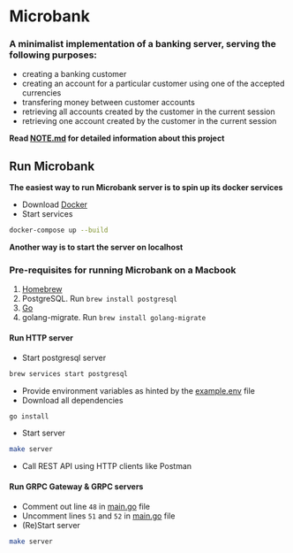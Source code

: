 # Microbank

### A minimalist implementation of a banking server, serving the following purposes:

* creating a banking customer
* creating an account for a particular customer using one of the accepted currencies
* transfering money between customer accounts
* retrieving all accounts created by the customer in the current session
* retrieving one account created by the customer in the current session

**Read [NOTE.md](NOTE.md) for detailed information about this project**

## Run Microbank

**The easiest way to run Microbank server is to spin up its docker services**

* Download [Docker](https://www.docker.com/products/docker-desktop/)
* Start services

```bash
docker-compose up --build
```
**Another way is to start the server on localhost**

### Pre-requisites for running Microbank on a Macbook

1. [Homebrew](https://brew.sh/)
2. PostgreSQL. Run `brew install postgresql`
3. [Go](https://go.dev/dl/)
4. golang-migrate. Run `brew install golang-migrate`

#### Run HTTP server

* Start postgresql server

```bash
brew services start postgresql
```
* Provide environment variables as hinted by the [example.env](example.env) file
* Download all dependencies

```bash
go install
```

* Start server
```bash
make server
```
* Call REST API using HTTP clients like Postman

#### Run GRPC Gateway & GRPC servers
* Comment out line `48` in [main.go](main.go) file
* Uncomment lines `51` and `52` in [main.go](main.go) file
* (Re)Start server
```bash
make server
```
